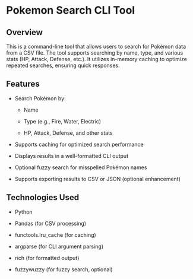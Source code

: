 # Pokemon Search CLI Tool

## Overview

This is a command-line tool that allows users to search for Pokémon data from a CSV file. The tool supports searching by name, type, and various stats (HP, Attack, Defense, etc.). It utilizes in-memory caching to optimize repeated searches, ensuring quick responses.

## Features

* Search Pokémon by:

    * Name

    * Type (e.g., Fire, Water, Electric)

    * HP, Attack, Defense, and other stats

* Supports caching for optimized search performance

* Displays results in a well-formatted CLI output

* Optional fuzzy search for misspelled Pokémon names

* Supports exporting results to CSV or JSON (optional enhancement)

## Technologies Used

* Python

* Pandas (for CSV processing)

* functools.lru_cache (for caching)

* argparse (for CLI argument parsing)

* rich (for formatted output)

* fuzzywuzzy (for fuzzy search, optional)
